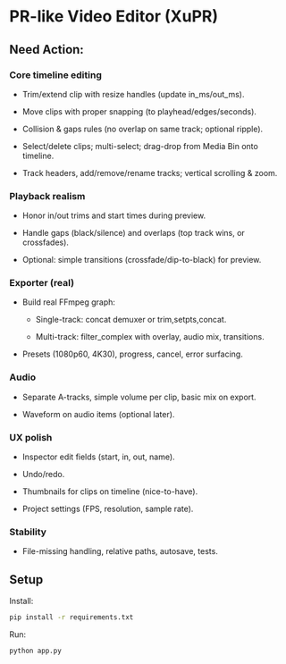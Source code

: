 
# PR-like Video Editor (XuPR)

## Need Action: 

### Core timeline editing

- Trim/extend clip with resize handles (update in_ms/out_ms).

- Move clips with proper snapping (to playhead/edges/seconds).

- Collision & gaps rules (no overlap on same track; optional ripple).

- Select/delete clips; multi-select; drag-drop from Media Bin onto timeline.

- Track headers, add/remove/rename tracks; vertical scrolling & zoom.

### Playback realism

- Honor in/out trims and start times during preview.

- Handle gaps (black/silence) and overlaps (top track wins, or crossfades).

- Optional: simple transitions (crossfade/dip-to-black) for preview.

### Exporter (real)

- Build real FFmpeg graph:

    - Single-track: concat demuxer or trim,setpts,concat.

    - Multi-track: filter_complex with overlay, audio mix, transitions.

- Presets (1080p60, 4K30), progress, cancel, error surfacing.

### Audio

- Separate A-tracks, simple volume per clip, basic mix on export.

- Waveform on audio items (optional later).

### UX polish

- Inspector edit fields (start, in, out, name).

- Undo/redo.

- Thumbnails for clips on timeline (nice-to-have).

- Project settings (FPS, resolution, sample rate).

### Stability

- File-missing handling, relative paths, autosave, tests.

## Setup
Install:
```bash
pip install -r requirements.txt
```

Run:
```bash
python app.py
```
